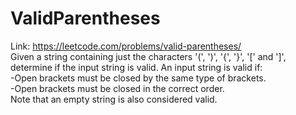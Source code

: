 # ValidParentheses
Link: https://leetcode.com/problems/valid-parentheses/                  
Given a string containing just the characters '(', ')', '{', '}', '[' and ']', determine if the input string is valid.  An input string is valid if:                                                                                                               
-Open brackets must be closed by the same type of brackets.                                                                      
-Open brackets must be closed in the correct order.                                                                                
Note that an empty string is also considered valid.
